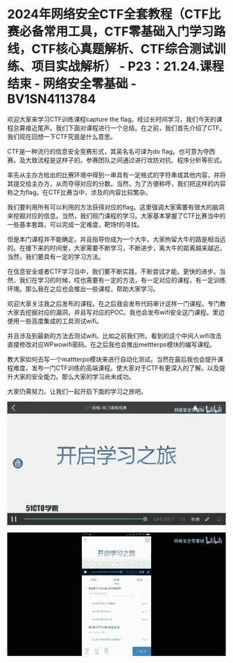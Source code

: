 # 2024年网络安全CTF全套教程（CTF比赛必备常用工具，CTF零基础入门学习路线，CTF核心真题解析、CTF综合测试训练、项目实战解析） - P23：21.24.课程结束 - 网络安全零基础 - BV1SN4113784

欢迎大家来学习CTF训练课程capture the flag。经过长时间学习，我们今天的课程总算接近尾声。我们下面对课程进行一个总结。在之前，我们首先介绍了CTF。我们现在回想一下CTF究竟是什么意思。

CTF是一种流行的信息安全竞赛形式，其英名名可译为do flag。也可意为夺西赛。及大致流程是这样子的。参赛团队之间通过进行攻防对抗、程序分析等形式。

率先从主办方给出的比赛环境中得到一串具有一定格式的字符串或其他内容，并将其提交给主办方，从而夺得对应的分数。当然，为了方便称呼，我们把这样的内容称之为flag。在CTF比赛当中，涉及的内容比较繁杂。

我们要利用所有可以利用的方法获得对应的flag。这里强调大家需要有很大的脑洞来挖掘对应的信息。当然，我们班门课程的学习。大家基本掌握了CTF比赛当中的一些基本套路，可以完成一定难度，靶场f的寻找。

但是本门课程并不能确定。并且指导你成为一个大牛。大家拘留大牛的路是相当远的。在接下来的时间里，大家需要不断学习，不断进步，离大牛的距离越来越近。当然，我们要具有一定的学习方法。

在信息安全或者CTF学习当中，我们要不断实践，不断尝试才能。更快的进步。当然，我们在学习的时候，哎也需要有一定的方法，有一定对应的课程，有一定训练环境。那么我在之后也会推出一些课程，帮助大家学习。

欢迎大家关注我之后发布的课程。在之后我会发布代码审计这样一门课程。专门教大家去挖掘对应的漏洞，并且写对应的POC。我也会发布wifi安全这门课程。里边使用一些高度集成的工具测试wifi。

并且涉及到最新的方法去测试wifi。比如之前我们所。看到的这个中间人wifi攻击直接修改对应WPwowifi密码。在之后我也会推出mettterpo模块的编写课程。

教大家如何去写一个mattterpo模块来进行自动化测试。当然在最后我也会提升课程难度，发布一门CTF训练的高端课程。使大家对于CTF有更深入的了解。以及提升大家的安全能力。那么大家的学习尚未成功。

大家仍需努力。让我们一起开启下面的学习之旅吧。

![](img/9c024c6044918f8178b12310dcac2c50_1.png)

![](img/9c024c6044918f8178b12310dcac2c50_2.png)